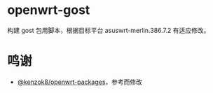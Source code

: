 # openwrt-gost
构建 gost 包用脚本，根据目标平台 asuswrt-merlin.386.7.2 有适应修改。

# 鸣谢
- [@kenzok8/openwrt-packages](https://github.com/kenzok8/openwrt-packages)，参考而修改
